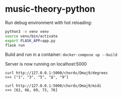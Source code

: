 # music-theory-python


Run debug environment with hot reloading:
```bash
python3 -m venv venv
source venv/bin/activate
export FLASK_APP=app.py
flask run
```

Build and run in a container: `docker-compose up --build`

Server is now running on localhost:5000

```
curl http://127.0.0.1:5000/chords/Dmaj9/degrees
>>> ["1", "3", "5", "Δ", "9"]

curl http://127.0.0.1:5000/chords/Dmaj9/midi
>>> [62, 66, 69, 73, 76]
```